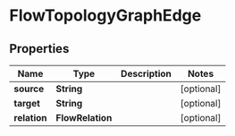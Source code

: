

# FlowTopologyGraphEdge


## Properties

| Name | Type | Description | Notes |
|------------ | ------------- | ------------- | -------------|
|**source** | **String** |  |  [optional] |
|**target** | **String** |  |  [optional] |
|**relation** | **FlowRelation** |  |  [optional] |



